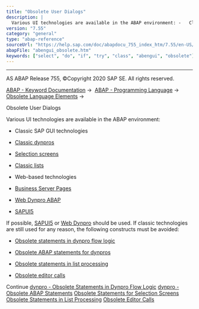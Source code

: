 ```yaml
---
title: "Obsolete User Dialogs"
description: |
  Various UI technologies are available in the ABAP environment: -   Classic SAP GUI technologies -   Classic dynpros(https://help.sap.com/doc/abapdocu_755_index_htm/7.55/en-US/abenabap_dynpros.htm) -   Selection screens(https://help.sap.com/doc/abapdocu_755_index_htm/7.55/en-US/abenselection_scre
version: "7.55"
category: "general"
type: "abap-reference"
sourceUrl: "https://help.sap.com/doc/abapdocu_755_index_htm/7.55/en-US/abengui_obsolete.htm"
abapFile: "abengui_obsolete.htm"
keywords: ["select", "do", "if", "try", "class", "abengui", "obsolete"]
---
```


* * *

AS ABAP Release 755, ©Copyright 2020 SAP SE. All rights reserved.

[ABAP - Keyword Documentation](https://help.sap.com/doc/abapdocu_755_index_htm/7.55/en-US/abenabap.htm) →  [ABAP - Programming Language](https://help.sap.com/doc/abapdocu_755_index_htm/7.55/en-US/abenabap_reference.htm) →  [Obsolete Language Elements](https://help.sap.com/doc/abapdocu_755_index_htm/7.55/en-US/abenabap_obsolete.htm) → 

Obsolete User Dialogs

Various UI technologies are available in the ABAP environment:

-   Classic SAP GUI technologies

-   [Classic dynpros](https://help.sap.com/doc/abapdocu_755_index_htm/7.55/en-US/abenabap_dynpros.htm)

-   [Selection screens](https://help.sap.com/doc/abapdocu_755_index_htm/7.55/en-US/abenselection_screen.htm)

-   [Classic lists](https://help.sap.com/doc/abapdocu_755_index_htm/7.55/en-US/abenabap_dynpro_list.htm)

-   Web-based technologies

-   [Business Server Pages](https://help.sap.com/doc/abapdocu_755_index_htm/7.55/en-US/abenbusiness_server_pages_glosry.htm "Glossary Entry")

-   [Web Dynpro ABAP](https://help.sap.com/doc/abapdocu_755_index_htm/7.55/en-US/abenweb_dynpro_glosry.htm "Glossary Entry")

-   [SAPUI5](https://help.sap.com/doc/abapdocu_755_index_htm/7.55/en-US/abensapui5_glosry.htm "Glossary Entry")

If possible, [SAPUI5](https://help.sap.com/doc/abapdocu_755_index_htm/7.55/en-US/abensapui5_glosry.htm "Glossary Entry") or [Web Dynpro](https://help.sap.com/doc/abapdocu_755_index_htm/7.55/en-US/abenweb_dynpro_glosry.htm "Glossary Entry") should be used. If classic technologies are still used for any reason, the following constructs must be avoided:

-   [Obsolete statements in dynpro flow logic](https://help.sap.com/doc/abapdocu_755_index_htm/7.55/en-US/abendynpro_obsolet.htm)

-   [Obsolete ABAP statements for dynpros](https://help.sap.com/doc/abapdocu_755_index_htm/7.55/en-US/abenabap_dynpro_obsolet.htm)

-   [Obsolete statements in list processing](https://help.sap.com/doc/abapdocu_755_index_htm/7.55/en-US/abenlists_obsolete.htm)

-   [Obsolete editor calls](https://help.sap.com/doc/abapdocu_755_index_htm/7.55/en-US/abentexteditor.htm)

Continue
[dynpro - Obsolete Statements in Dynpro Flow Logic](https://help.sap.com/doc/abapdocu_755_index_htm/7.55/en-US/abendynpro_obsolet.htm)
[dynpro - Obsolete ABAP Statements](https://help.sap.com/doc/abapdocu_755_index_htm/7.55/en-US/abenabap_dynpro_obsolet.htm)
[Obsolete Statements for Selection Screens](https://help.sap.com/doc/abapdocu_755_index_htm/7.55/en-US/abenselscreen_obsolete.htm)
[Obsolete Statements in List Processing](https://help.sap.com/doc/abapdocu_755_index_htm/7.55/en-US/abenlists_obsolete.htm)
[Obsolete Editor Calls](https://help.sap.com/doc/abapdocu_755_index_htm/7.55/en-US/abentexteditor.htm)